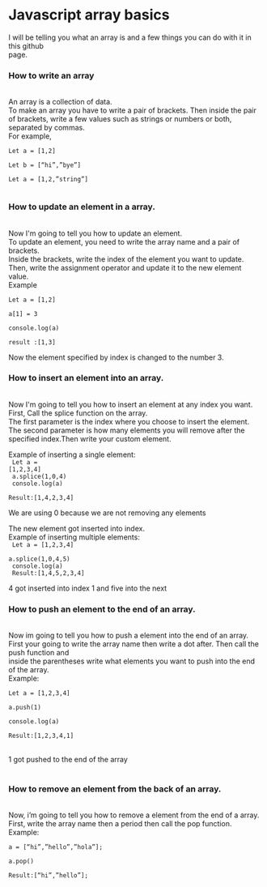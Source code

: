 <h1>Javascript array basics</h1>
I will be telling you what an array is and a few things you can do with it in this github<br>
page.<br>
<h3>How to write an array</h3><br>
An array is a collection of data.<br>
To make an array you have to write a pair of brackets. Then inside the pair of brackets,
write a few values such as strings or numbers or both, separated by commas.<br>
For example,<br>
<code>
Let a = [1,2]<br>
Let b = [“hi”,”bye”]<br>
Let a = [1,2,”string”]<br>
</code>
<h3>How to update an element in a array.</h3><br>
Now I'm going to tell you how to update an element.<br> To update an element, you need to
write the array name and a pair of brackets. <br>Inside the brackets, write the index of the element
you want to update. Then, write the assignment operator and update it to the new element<br>
value.<br>
Example<br>
<code>
Let a = [1,2]<br>
a[1] = 3<br>
console.log(a)<br>
result :[1,3]<br>
</code>
Now the element specified by index is changed to the number 3.<br>
<h3>How to insert an element into an array.</h3><br>
Now I'm going to tell you how to insert an element at any index you want.<br> First, Call the
splice function on the array.<br> The first parameter is the index where you choose to insert the
element.<br> The second parameter is how many elements you will remove after the specified
index.Then write your custom element.<br>

Example of inserting a single element: <br>
<code>
Let a = [1,2,3,4]<br>
a.splice(1,0,4)<br>
console.log(a)<br>
Result:[1,4,2,3,4]<br></code>

We are using 0 because we are not removing any elements<br>

The new element got inserted into index.<br>
Example of inserting multiple elements: <br>
<code>
Let a = [1,2,3,4]<br>
a.splice(1,0,4,5)<br>
console.log(a)<br>
Result:[1,4,5,2,3,4]<br>
</code>
4 got inserted into index 1 and five into the next<br>
<h3>How to push an element to the end of an array.</h3><br>
Now im going to tell you how to push a element into the end of an array.<br>
First your going to write the array name then write a dot after. Then call the push function and<br>
inside the parentheses write what elements you want to push into the end of the array.<br>
Example:<br>
<code>
Let a = [1,2,3,4]<br>
a.push(1)<br>
console.log(a)<br>
Result:[1,2,3,4,1]<br>
</code>
<br>
1 got pushed to the end of the array<br>
<br>
<h3>How to remove an element from the back of an array.</h3><br>
Now, i’m going to tell you how to remove a element from the end of a array.<br>
First, write the array name then a period then call the pop function.<br>
Example: <br>
<code>
a = [“hi”,”hello”,”hola”];<br>
a.pop()<br>
Result:[“hi”,”hello”];<br>
</code>

